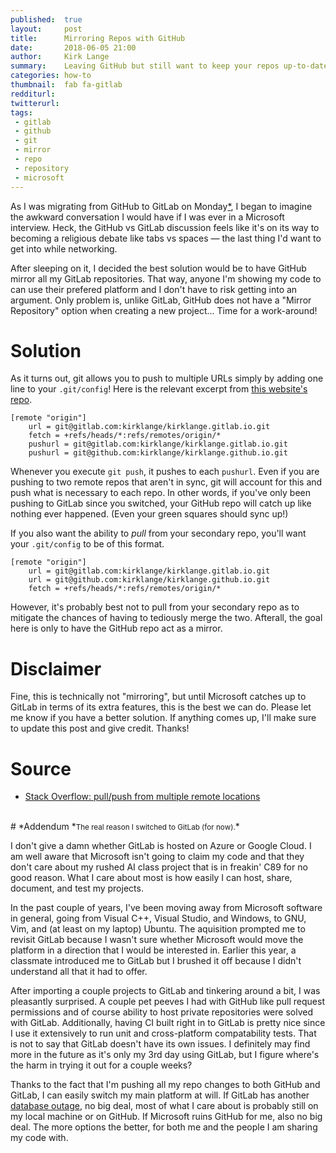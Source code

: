 ```yaml
---
published:  true
layout:     post
title:      Mirroring Repos with GitHub
date:       2018-06-05 21:00
author:     Kirk Lange
summary:    Leaving GitHub but still want to keep your repos up-to-date?
categories: how-to
thumbnail:  fab fa-gitlab
redditurl:  
twitterurl:
tags:
 - gitlab
 - github
 - git
 - mirror
 - repo
 - repository
 - microsoft
---
```


As I was migrating from GitHub to GitLab on Monday[*](#addendum), I began to
imagine the awkward conversation I would have if I was ever in a Microsoft
interview. Heck, the GitHub vs GitLab discussion feels like it's on its way to
becoming a religious debate like tabs vs spaces &mdash; the last thing I'd want
to get into while networking.

After sleeping on it, I decided the best solution would be to have GitHub
mirror all my GitLab repositories. That way, anyone I'm showing my code to can
use their prefered platform and I don't have to risk getting into an argument.
Only problem is, unlike GitLab, GitHub does not have a "Mirror Repository"
option when creating a new project... Time for a work-around!

# Solution

As it turns out, git allows you to push to multiple URLs simply by adding
one line to your `.git/config`! Here is the relevant excerpt from
<a target="_blank" href="https://gitlab.com/kirklange/kirklange.gitlab.io">
this website's repo</a>.

```
[remote "origin"]
    url = git@gitlab.com:kirklange/kirklange.gitlab.io.git
    fetch = +refs/heads/*:refs/remotes/origin/*
    pushurl = git@gitlab.com:kirklange/kirklange.gitlab.io.git
    pushurl = git@github.com:kirklange/kirklange.github.io.git
```

Whenever you execute `git push`, it pushes to each `pushurl`. Even if you are
pushing to two remote repos that aren't in sync, git will account for this and
push what is necessary to each repo. In other words, if you've only been
pushing to GitLab since you switched, your GitHub repo will catch up like
nothing ever happened. (Even your green squares should sync up!)

If you also want the ability to *pull* from your secondary repo, you'll want
your `.git/config` to be of this format.

```
[remote "origin"]
    url = git@gitlab.com:kirklange/kirklange.gitlab.io.git
    url = git@github.com:kirklange/kirklange.github.io.git
    fetch = +refs/heads/*:refs/remotes/origin/*
```

However, it's probably best not to pull from your secondary repo as to
mitigate the chances of having to tediously merge the two. Afterall, the goal
here is only to have the GitHub repo act as a mirror.

# Disclaimer

Fine, this is technically not "mirroring", but until Microsoft catches up to
GitLab in terms of its extra features, this is the best we can do. Please let
me know if you have a better solution. If anything comes up, I'll make sure to
update this post and give credit. Thanks!

# Source

* <a href="https://stackoverflow.com/questions/849308" target="_blank">Stack Overflow: pull/push from multiple remote locations</a>

<br>
# *Addendum
*<small>The real reason I switched to GitLab (for now).</small>*

I don't give a damn whether GitLab is hosted on Azure or Google Cloud. I am
well aware that Microsoft isn't going to claim my code and that they don't care
about my rushed AI class project that is in freakin' C89 for no good reason.
What I care about most is how easily I can host, share, document, and test my
projects.

In the past couple of years, I've been moving away from Microsoft software in
general, going from Visual C++, Visual Studio, and Windows, to GNU, Vim, and
(at least on my laptop) Ubuntu. The aquisition prompted me to revisit GitLab
because I wasn't sure whether Microsoft would move the platform in a direction
that I would be interested in. Earlier this year, a classmate introduced me to
GitLab but I brushed it off because I didn't understand all that it had to
offer.

After importing a couple projects to GitLab and tinkering around a bit, I was
pleasantly surprised. A couple pet peeves I had with GitHub like pull request
permissions and of course ability to host private repositories were solved with
GitLab. Additionally, having CI built right in to GitLab is pretty nice since
I use it extensively to run unit and cross-platform compatability tests. That
is not to say that GitLab doesn't have its own issues. I definitely may find
more in the future as it's only my 3rd day using GitLab, but I figure where's
the harm in trying it out for a couple weeks?

Thanks to the fact that I'm pushing all my repo changes to both GitHub and
GitLab, I can easily switch my main platform at will. If GitLab has another
<a target="_blank" href="https://about.gitlab.com/2017/02/10/postmortem-of-database-outage-of-january-31/">database outage</a>,
no big deal, most of what I care about is probably still on my local machine or
on GitHub. If Microsoft ruins GitHub for me, also no big deal. The more options
the better, for both me and the people I am sharing my code with.
